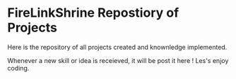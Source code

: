 # FireLinkShrine Repostiory of Projects



Here is the repository of all projects created and knownledge implemented.

Whenever a new skill or idea is receieved, it will be post it here ! Les's enjoy coding.
